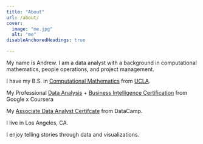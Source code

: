 ```yaml
---
title: "About"
url: /about/
cover:
  image: "me.jpg"
  alt: "me"  
disableAnchoredHeadings: true

---
```


My name is Andrew. I am a data analyst with a background in computational mathematics, people operations, and project management. 

I have my B.S. in [Computational Mathematics](https://ww3.math.ucla.edu) from [UCLA](https://www.ucla.edu).

My Professional [Data Analysis](https://www.coursera.org/account/accomplishments/professional-cert/FZUG2CRD24Y2?utm_source=link&utm_medium=certificate&utm_content=cert_image&utm_campaign=sharing_cta&utm_product=prof) + [Business Intelligence Certification](https://www.coursera.org/account/accomplishments/professional-cert/GHSWPSHK6MDW?utm_source=link&utm_medium=certificate&utm_content=cert_image&utm_campaign=sharing_cta&utm_product=prof) from Google x Coursera

My [Associate Data Analyst Certifcate](https://www.datacamp.com/certificate/DAA0015778666580) from DataCamp.


I live in Los Angeles, CA. 

I enjoy telling stories through data and visualizations.